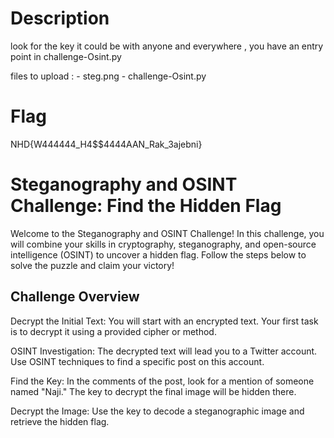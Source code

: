 # Description 
look for the key it could be with anyone and everywhere , you have an entry point in challenge-Osint.py

files to upload : - steg.png
                  - challenge-Osint.py
                  
# Flag
NHD{W444444_H4$$4444AAN_Rak_3ajebni}

# Steganography and OSINT Challenge: Find the Hidden Flag

Welcome to the Steganography and OSINT Challenge! In this challenge, you will combine your skills in cryptography, steganography, and open-source intelligence (OSINT) to uncover a hidden flag. Follow the steps below to solve the puzzle and claim your victory!

## Challenge Overview

Decrypt the Initial Text: You will start with an encrypted text. Your first task is to decrypt it using a provided cipher or method.

OSINT Investigation: The decrypted text will lead you to a Twitter account. Use OSINT techniques to find a specific post on this account.

Find the Key: In the comments of the post, look for a mention of someone named "Naji." The key to decrypt the final image will be hidden there.

Decrypt the Image: Use the key to decode a steganographic image and retrieve the hidden flag.
